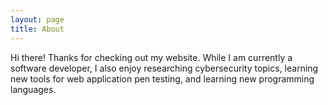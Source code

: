 ```yaml
---
layout: page
title: About
---
```


Hi there! Thanks for checking out my website. While I am currently a software developer,
I also enjoy researching cybersecurity topics, learning new tools for web application pen testing, and learning new programming languages.

